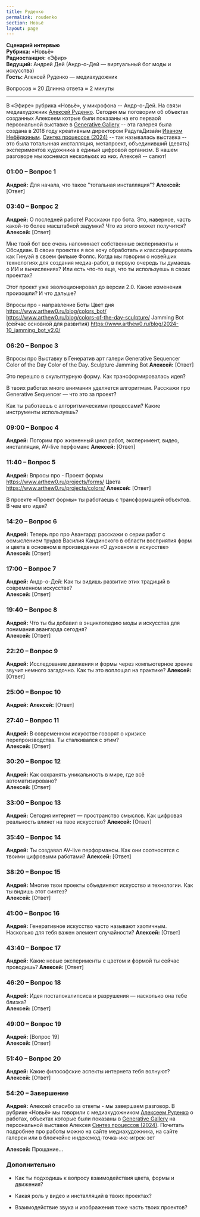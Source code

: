 ```yaml
---
title: Руденко
permalink: roudenko
section: Новьё
layout: page
---
```


**Сценарий интервью**  
**Рубрика:** «Новьё»  
**Радиостанция:** «Эфир»  
**Ведущий:** Андрей Дей (Андр-о-Дей — виртуальный бог моды и искусства)  
**Гость:** Алексей Руденко — медиахудожник

Вопросов ≈ 20 Длинна ответа ≈ 2 минуты

---

В «Эфире» рубрика «Новьё», у микрофона -- Андр-о-Дей. На связи медиахудожник [Алексей Руденко](https://indexmod.xyz/roudenko-alexey). Сегодня мы поговорим об объектах созданных Алексеем котрые были показаны на его перваой персональной выставке в [Generative Gallery](https://indexmod.xyz/generative-gallery) -- эта галерея была создана в 2018 году креативным директором РадугаДизайн [Иваном Нефёдкиным](https://indexmod.xyz/nefedkin-ivan). [Синтез процессов (2024)](https://indexmod.xyz/process-synthesis) -- так называлась выставка -- это была тотальнная инсталляция, метапроект, объединивший (девять) экспериментов художника  в единый цифровой организм. В нашем разговоре мы  коснемся нескольких из них. Алексей -- салют!


### 01:00 – Вопрос 1  
**Андрей:** Для начала, что такое "тотальная инсталляция"?
**Алексей:** [Ответ]

### 03:40 – Вопрос 2  
**Андрей:** О последней работе! Расскажи про бота. Это, наверное, часть какой-то более масштабной задумки? Что из этого может получится?
**Алексей:** [Ответ]

Мне твой бот все очень напоминает собственные эксперименты и Обсидиан. В своих проектах я все хочу обработать и классифицировать как Гинуэй в своем фильме Фоллс. Когда мы говорим о новейших технологиях для создания медиа-работ, в первую очередь ты думаешь о ИИ и вычислениях? Или есть что-то еще, что ты используешь в своих проектах?

Этот проект уже эволюционировал до версии 2.0. Какие изменения произошли? И что дальше?  

Впросы про - направление Боты
Цвет дня https://www.arthew0.ru/blog/colors_bot/ https://www.arthew0.ru/blog/colors-of-the-day-sculpture/ Jamming Bot (сейчас основной для развития) https://www.arthew0.ru/blog/2024-10_jamming_bot_v2.0/

### 06:20 – Вопрос 3  
Впросы про Выставку в Генератив арт галери
Generative Sequencer
Color of the Day
Color of the Day. Sculpture
Jamming Bot
**Алексей:** [Ответ]

Это перешло в скульптурную форму. Как трансформировалась идея?  

В твоих работах много внимания уделяется алгоритмам. Расскажи про Generative Sequencer — что это за проект?

Как ты работаешь с алгоритмическими процессами? Какие инструменты используешь?  

### 09:00 – Вопрос 4  
**Андрей:** Погорим про жизненный цикл работ, эксперимент, видео, инсталляция, AV-live перфоманс
**Алексей:** [Ответ]

### 11:40 – Вопрос 5  
**Андрей:** Впросы про - Проект формы
https://www.arthew0.ru/projects/forms/ Цвета https://www.arthew0.ru/projects/colors/
**Алексей:** [Ответ]

В проекте «Проект формы» ты работаешь с трансформацией объектов. В чем его идея?  

### 14:20 – Вопрос 6  
**Андрей:** Теперь про про Авангард:
расскажи о серии работ с осмыслением трудов Василия Кандинского в области восприятия форм и цвета в основном в произведении «О духовном в искусстве»
**Алексей:** [Ответ]

### 17:00 – Вопрос 7  
**Андрей:** Андр-о-Дей: Как ты видишь развитие этих традиций в современном искусстве?  
**Алексей:** [Ответ]

### 19:40 – Вопрос 8  
**Андрей:** Что ты бы добавил в энциклопедию моды и искусства для понимания авангарда сегодня?  
**Алексей:** [Ответ]

### 22:20 – Вопрос 9  
**Андрей:** Исследование движения и формы через компьютерное зрение звучит немного загадочно. Как ты это воплощал на практике?
**Алексей:** [Ответ]

### 25:00 – Вопрос 10  
**Андрей:**
**Алексей:** [Ответ]

### 27:40 – Вопрос 11  
**Андрей:**  В современном искусстве говорят о кризисе перепроизводства. Ты сталкивался с этим?  
**Алексей:** [Ответ]

### 30:20 – Вопрос 12  
**Андрей:** Как сохранять уникальность в мире, где всё автоматизировано?    
**Алексей:** [Ответ]

### 33:00 – Вопрос 13  
**Андрей:** Сегодня интернет — пространство смыслов. Как цифровая реальность влияет на твое искусство?
**Алексей:** [Ответ]

### 35:40 – Вопрос 14  
**Андрей:** Ты создавал AV-live перформансы. Как они соотносятся с твоими цифровыми работами?
**Алексей:** [Ответ]

### 38:20 – Вопрос 15  
**Андрей:** Многие твои проекты объединяют искусство и технологии. Как ты видишь этот синтез?  
**Алексей:** [Ответ]

### 41:00 – Вопрос 16  
**Андрей:** Генеративное искусство часто называют хаотичным. Насколько для тебя важен элемент случайности?
**Алексей:** [Ответ]

### 43:40 – Вопрос 17  
**Андрей:** Какие новые эксперименты с цветом и формой ты сейчас проводишь?
**Алексей:** [Ответ]

### 46:20 – Вопрос 18  
**Андрей:** Идея постапокалипсиса и разрушения — насколько она тебе близка?   
**Алексей:** [Ответ]

### 49:00 – Вопрос 19  
**Андрей:** [Вопрос 19]  
**Алексей:** [Ответ]

### 51:40 – Вопрос 20  
**Андрей:** Какие философские аспекты интернета тебя волнуют?  
**Алексей:** [Ответ]

### 54:20 – Завершение  
**Андрей:** Алексей спасибо за ответы - мы завершаем разговор. В рубрике «Новьё» мы говорили с медиахудожником [Алексеем Руденко](https://indexmod.xyz/roudenko-alexey) о работах, объектах которые были показаны в [Generative Gallery](https://indexmod.xyz/generative-gallery) на персональной выставке Алексея [Синтез процессов (2024)](https://indexmod.xyz/process-synthesis). Почитать подробнее про работы можно на сайте медиахудожника, на сайте галереи или в блокчейне индексмод-точка-икс-игрек-зет  

**Алексей:** Прощание...

### Дополнительно

+ Как ты подходишь к вопросу взаимодействия цвета, формы и движения?  

+ Какая роль у видео и инсталляций в твоих проектах?  

+ Взаимодействие звука и изображения тоже часть твоих проектов?  
